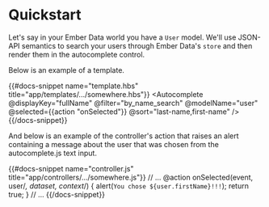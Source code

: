 # Quickstart

Let's say in your Ember Data world you have a `User` model.  We'll use JSON-API semantics to
search your users through Ember Data's `store` and then render them in the autocomplete control.

Below is an example of a template.

{{#docs-snippet name="template.hbs" title="app/templates/.../somewhere.hbs"}}
  <Autocomplete 
    @displayKey="fullName"
    @filter="by_name_search" 
    @modelName="user" 
    @selected={{action "onSelected"}} 
    @sort="last-name,first-name"
  />
{{/docs-snippet}}

And below is an example of the controller's action that raises an alert containing a message
about the user that was chosen from the autocomplete.js text input.

{{#docs-snippet name="controller.js" title="app/controllers/.../somewhere.js"}}
  // ...
  @action onSelected(event, user/*, dataset, context*/) {
    alert(`You chose ${user.firstName}!!!`);
    return true;
  }
  // ...
{{/docs-snippet}}

